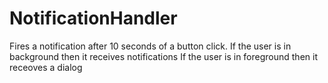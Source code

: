 # NotificationHandler
Fires a notification after 10 seconds of a button click.
If the user is in background then it receives notifications
If the user is in foreground then it receoves a dialog
